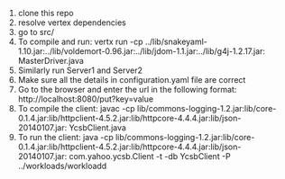 1. clone this repo
2. resolve vertex dependencies
3. go to src/
4. To compile and run: vertx run -cp ../lib/snakeyaml-1.10.jar:../lib/voldemort-0.96.jar:../lib/jdom-1.1.jar:../lib/g4j-1.2.17.jar: MasterDriver.java
5. Similarly run Server1 and Server2
6. Make sure all the details in configuration.yaml file are correct
7. Go to the browser and enter the url in the following format:
    http://localhost:8080/put?key=value
8. To compile the client: javac -cp lib/commons-logging-1.2.jar:lib/core-0.1.4.jar:lib/httpclient-4.5.2.jar:lib/httpcore-4.4.4.jar:lib/json-20140107.jar: YcsbClient.java
9. To run the client: java -cp lib/commons-logging-1.2.jar:lib/core-0.1.4.jar:lib/httpclient-4.5.2.jar:lib/httpcore-4.4.4.jar:lib/json-20140107.jar: com.yahoo.ycsb.Client -t -db YcsbClient -P ../workloads/workloadd
